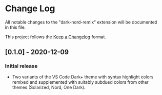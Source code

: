 # Change Log

All notable changes to the "dark-nord-remix" extension will be documented in this file.

This project follows the [Keep a Changelog](http://keepachangelog.com/) format.

## [0.1.0] - 2020-12-09
### Initial release
- Two variants of the VS Code Dark+ theme with syntax highlight colors remixed and supplemented with suitably subdued colors from other themes (Solarized, Nord, One Dark). 
